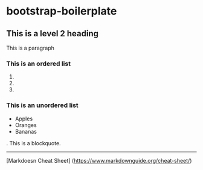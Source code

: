 # bootstrap-boilerplate

## This is a level 2 heading

This is a paragraph

### This is an ordered list

1.
2.
3.

### This is an unordered list

* Apples
* Oranges
* Bananas

. This is a blockquote.

----

[Markdoesn Cheat Sheet] (https://www.markdownguide.org/cheat-sheet/)
